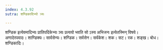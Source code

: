 ```yaml
---
index: 4.3.92
sutra: शण्डिकादिभ्यो ञ्यः

---
```

शण्डिक इत्येवमादिभ्यः प्रातिपदिकेभ्यः ञ्यः प्रत्ययो भवति सो ऽस्य अभिजनः इत्येतस्मिन् विषये। अणादेरपवादः। शाण्डिक्यः। सार्वसेन्यः। शण्डिक। सर्वसेन। सर्वकेश। शक। सट। रक। शङ्ख। बोध। शण्डिकादिः।